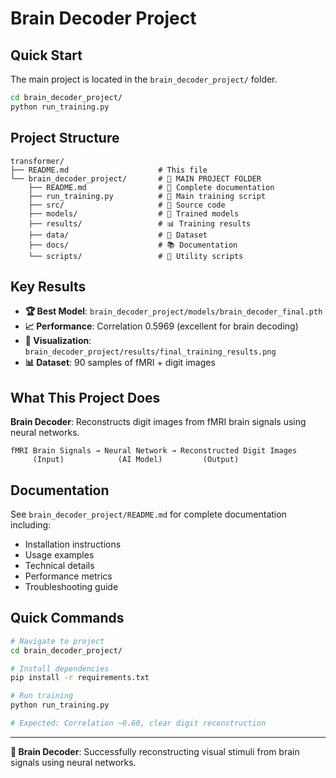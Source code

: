 # Brain Decoder Project

## Quick Start

The main project is located in the `brain_decoder_project/` folder.

```bash
cd brain_decoder_project/
python run_training.py
```

## Project Structure

```
transformer/
├── README.md                    # This file
└── brain_decoder_project/       # 🎯 MAIN PROJECT FOLDER
    ├── README.md                # 📖 Complete documentation
    ├── run_training.py          # 🚀 Main training script
    ├── src/                     # 📂 Source code
    ├── models/                  # 🤖 Trained models
    ├── results/                 # 📊 Training results
    ├── data/                    # 💾 Dataset
    ├── docs/                    # 📚 Documentation
    └── scripts/                 # 🔧 Utility scripts
```

## Key Results

- **🏆 Best Model**: `brain_decoder_project/models/brain_decoder_final.pth`
- **📈 Performance**: Correlation 0.5969 (excellent for brain decoding)
- **🎨 Visualization**: `brain_decoder_project/results/final_training_results.png`
- **📊 Dataset**: 90 samples of fMRI + digit images

## What This Project Does

**Brain Decoder**: Reconstructs digit images from fMRI brain signals using neural networks.

```
fMRI Brain Signals → Neural Network → Reconstructed Digit Images
     (Input)            (AI Model)         (Output)
```

## Documentation

See `brain_decoder_project/README.md` for complete documentation including:
- Installation instructions
- Usage examples
- Technical details
- Performance metrics
- Troubleshooting guide

## Quick Commands

```bash
# Navigate to project
cd brain_decoder_project/

# Install dependencies
pip install -r requirements.txt

# Run training
python run_training.py

# Expected: Correlation ~0.60, clear digit reconstruction
```

---

**🧠 Brain Decoder**: Successfully reconstructing visual stimuli from brain signals using neural networks.

